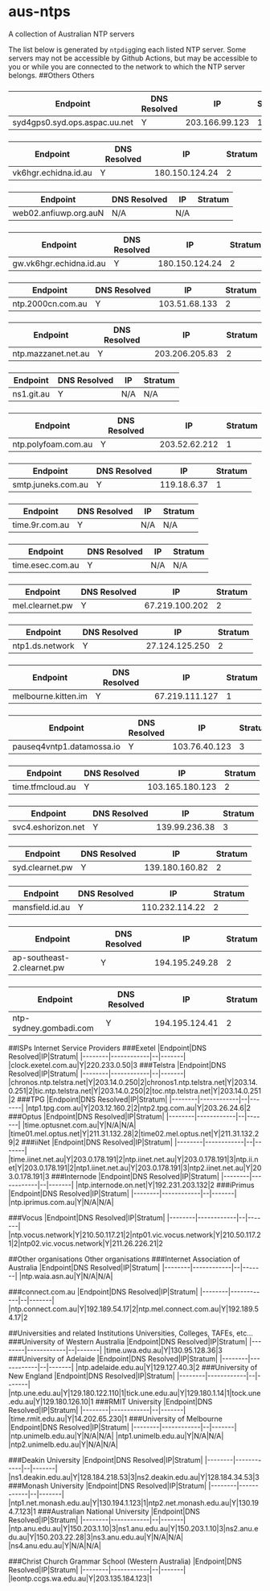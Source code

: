 # aus-ntps
A collection of Australian NTP servers

The list below is generated by `ntpdig`ging each listed NTP server. Some servers may not be accessible by Github Actions, but may be accessible to you or while you are connected to the network to which the NTP server belongs.
##Others
Others
###
|Endpoint|DNS Resolved|IP|Stratum|
|--------|------------|--|-------|
|syd4gps0.syd.ops.aspac.uu.net|Y|203.166.99.123|1
###
|Endpoint|DNS Resolved|IP|Stratum|
|--------|------------|--|-------|
|vk6hgr.echidna.id.au|Y|180.150.124.24|2
###
|Endpoint|DNS Resolved|IP|Stratum|
|--------|------------|--|-------|
|web02.anfiuwp.org.auN|N/A|N/A|

###
|Endpoint|DNS Resolved|IP|Stratum|
|--------|------------|--|-------|
|gw.vk6hgr.echidna.id.au|Y|180.150.124.24|2
###
|Endpoint|DNS Resolved|IP|Stratum|
|--------|------------|--|-------|
|ntp.2000cn.com.au|Y|103.51.68.133|2
###
|Endpoint|DNS Resolved|IP|Stratum|
|--------|------------|--|-------|
|ntp.mazzanet.net.au|Y|203.206.205.83|2
###
|Endpoint|DNS Resolved|IP|Stratum|
|--------|------------|--|-------|
|ns1.git.au|Y|N/A|N/A|

###
|Endpoint|DNS Resolved|IP|Stratum|
|--------|------------|--|-------|
|ntp.polyfoam.com.au|Y|203.52.62.212|1
###
|Endpoint|DNS Resolved|IP|Stratum|
|--------|------------|--|-------|
|smtp.juneks.com.au|Y|119.18.6.37|1
###
|Endpoint|DNS Resolved|IP|Stratum|
|--------|------------|--|-------|
|time.9r.com.au|Y|N/A|N/A|

###
|Endpoint|DNS Resolved|IP|Stratum|
|--------|------------|--|-------|
|time.esec.com.au|Y|N/A|N/A|

###
|Endpoint|DNS Resolved|IP|Stratum|
|--------|------------|--|-------|
|mel.clearnet.pw|Y|67.219.100.202|2
###
|Endpoint|DNS Resolved|IP|Stratum|
|--------|------------|--|-------|
|ntp1.ds.network|Y|27.124.125.250|2
###
|Endpoint|DNS Resolved|IP|Stratum|
|--------|------------|--|-------|
|melbourne.kitten.im|Y|67.219.111.127|1
###
|Endpoint|DNS Resolved|IP|Stratum|
|--------|------------|--|-------|
|pauseq4vntp1.datamossa.io|Y|103.76.40.123|3
###
|Endpoint|DNS Resolved|IP|Stratum|
|--------|------------|--|-------|
|time.tfmcloud.au|Y|103.165.180.123|2
###
|Endpoint|DNS Resolved|IP|Stratum|
|--------|------------|--|-------|
|svc4.eshorizon.net|Y|139.99.236.38|3
###
|Endpoint|DNS Resolved|IP|Stratum|
|--------|------------|--|-------|
|syd.clearnet.pw|Y|139.180.160.82|2
###
|Endpoint|DNS Resolved|IP|Stratum|
|--------|------------|--|-------|
|mansfield.id.au|Y|110.232.114.22|2
###
|Endpoint|DNS Resolved|IP|Stratum|
|--------|------------|--|-------|
|ap-southeast-2.clearnet.pw|Y|194.195.249.28|2
###
|Endpoint|DNS Resolved|IP|Stratum|
|--------|------------|--|-------|
|ntp-sydney.gombadi.com|Y|194.195.124.41|2

##ISPs
Internet Service Providers
###Exetel
|Endpoint|DNS Resolved|IP|Stratum|
|--------|------------|--|-------|
|clock.exetel.com.au|Y|220.233.0.50|3
###Telstra
|Endpoint|DNS Resolved|IP|Stratum|
|--------|------------|--|-------|
|chronos.ntp.telstra.net|Y|203.14.0.250|2|chronos1.ntp.telstra.net|Y|203.14.0.251|2|tic.ntp.telstra.net|Y|203.14.0.250|2|toc.ntp.telstra.net|Y|203.14.0.251|2
###TPG
|Endpoint|DNS Resolved|IP|Stratum|
|--------|------------|--|-------|
|ntp1.tpg.com.au|Y|203.12.160.2|2|ntp2.tpg.com.au|Y|203.26.24.6|2
###Optus
|Endpoint|DNS Resolved|IP|Stratum|
|--------|------------|--|-------|
|time.optusnet.com.au|Y|N/A|N/A|
|time01.mel.optus.net|Y|211.31.132.28|2|time02.mel.optus.net|Y|211.31.132.29|2
###iiNet
|Endpoint|DNS Resolved|IP|Stratum|
|--------|------------|--|-------|
|time.iinet.net.au|Y|203.0.178.191|2|ntp.iinet.net.au|Y|203.0.178.191|3|ntp.ii.net|Y|203.0.178.191|2|ntp1.iinet.net.au|Y|203.0.178.191|3|ntp2.iinet.net.au|Y|203.0.178.191|3
###Internode
|Endpoint|DNS Resolved|IP|Stratum|
|--------|------------|--|-------|
|ntp.internode.on.net|Y|192.231.203.132|2
###iPrimus
|Endpoint|DNS Resolved|IP|Stratum|
|--------|------------|--|-------|
|ntp.iprimus.com.au|Y|N/A|N/A|

###Vocus
|Endpoint|DNS Resolved|IP|Stratum|
|--------|------------|--|-------|
|ntp.vocus.network|Y|210.50.117.21|2|ntp01.vic.vocus.network|Y|210.50.117.21|2|ntp02.vic.vocus.network|Y|211.26.226.21|2

##Other organisations
Other organisations
###Internet Association of Australia
|Endpoint|DNS Resolved|IP|Stratum|
|--------|------------|--|-------|
|ntp.waia.asn.au|Y|N/A|N/A|

###connect.com.au
|Endpoint|DNS Resolved|IP|Stratum|
|--------|------------|--|-------|
|ntp.connect.com.au|Y|192.189.54.17|2|ntp.mel.connect.com.au|Y|192.189.54.17|2

##Universities and related Institutions
Universities, Colleges, TAFEs, etc...
###University of Western Australia
|Endpoint|DNS Resolved|IP|Stratum|
|--------|------------|--|-------|
|time.uwa.edu.au|Y|130.95.128.36|3
###University of Adelaide
|Endpoint|DNS Resolved|IP|Stratum|
|--------|------------|--|-------|
|ntp.adelaide.edu.au|Y|129.127.40.3|2
###University of New England
|Endpoint|DNS Resolved|IP|Stratum|
|--------|------------|--|-------|
|ntp.une.edu.au|Y|129.180.122.110|1|tick.une.edu.au|Y|129.180.1.14|1|tock.une.edu.au|Y|129.180.126.10|1
###RMIT University
|Endpoint|DNS Resolved|IP|Stratum|
|--------|------------|--|-------|
|time.rmit.edu.au|Y|14.202.65.230|1
###University of Melbourne
|Endpoint|DNS Resolved|IP|Stratum|
|--------|------------|--|-------|
|ntp.unimelb.edu.au|Y|N/A|N/A|
|ntp1.unimelb.edu.au|Y|N/A|N/A|
|ntp2.unimelb.edu.au|Y|N/A|N/A|

###Deakin University
|Endpoint|DNS Resolved|IP|Stratum|
|--------|------------|--|-------|
|ns1.deakin.edu.au|Y|128.184.218.53|3|ns2.deakin.edu.au|Y|128.184.34.53|3
###Monash University
|Endpoint|DNS Resolved|IP|Stratum|
|--------|------------|--|-------|
|ntp1.net.monash.edu.au|Y|130.194.1.123|1|ntp2.net.monash.edu.au|Y|130.194.7.123|1
###Australian National University
|Endpoint|DNS Resolved|IP|Stratum|
|--------|------------|--|-------|
|ntp.anu.edu.au|Y|150.203.1.10|3|ns1.anu.edu.au|Y|150.203.1.10|3|ns2.anu.edu.au|Y|150.203.22.28|3|ns3.anu.edu.au|Y|N/A|N/A|
|ns4.anu.edu.au|Y|N/A|N/A|

###Christ Church Grammar School (Western Australia)
|Endpoint|DNS Resolved|IP|Stratum|
|--------|------------|--|-------|
|leontp.ccgs.wa.edu.au|Y|203.135.184.123|1

